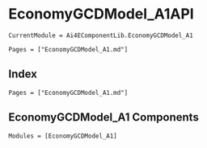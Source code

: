 # EconomyGCDModel_A1API

```@meta
CurrentModule = Ai4EComponentLib.EconomyGCDModel_A1
```

```@contents
Pages = ["EconomyGCDModel_A1.md"]
```

## Index

```@index
Pages = ["EconomyGCDModel_A1.md"]
```

## EconomyGCDModel_A1 Components

```@autodocs
Modules = [EconomyGCDModel_A1]
```

